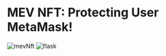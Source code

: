 # MEV NFT: Protecting User MetaMask!

![mevNft](./img/MEV%20NFT%20LOGO%20WHITE.png=250x250)
![flask](./img/flask.png=250x250)
